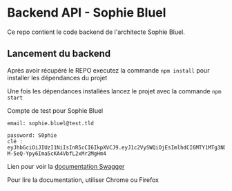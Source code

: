 # Backend API - Sophie Bluel

Ce repo contient le code backend de l'architecte Sophie Bluel.

## Lancement du backend

Après avoir récupéré le REPO executez la commande `npm install` pour installer les dépendances du projet

Une fois les dépendances installées lancez le projet avec la commande `npm start`

Compte de test pour Sophie Bluel

```
email: sophie.bluel@test.tld

password: S0phie 
clé : eyJhbGciOiJIUzI1NiIsInR5cCI6IkpXVCJ9.eyJ1c2VySWQiOjEsImlhdCI6MTY1MTg3NDkzOSwiZXhwIjoxNjUxOTYxMzM5fQ.JGN1p8YIfR-M-5eQ-Ypy6Ima5cKA4VbfL2xMr2MgHm4
```

Lien pour voir la
[documentation Swagger](http://localhost:5678/api-docs/)

Pour lire la documentation, utiliser Chrome ou Firefox
